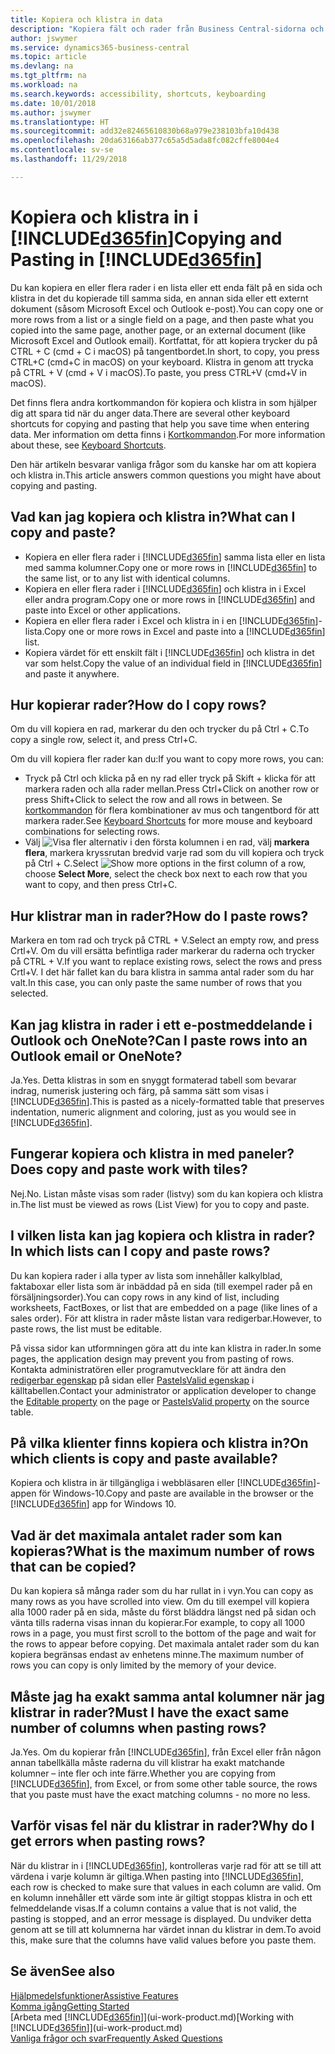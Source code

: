 ```yaml
---
title: Kopiera och klistra in data
description: "Kopiera fält och rader från Business Central-sidorna och klistra in någon annanstans."
author: jswymer
ms.service: dynamics365-business-central
ms.topic: article
ms.devlang: na
ms.tgt_pltfrm: na
ms.workload: na
ms.search.keywords: accessibility, shortcuts, keyboarding
ms.date: 10/01/2018
ms.author: jswymer
ms.translationtype: HT
ms.sourcegitcommit: add32e82465610830b68a979e238103bfa10d438
ms.openlocfilehash: 20da63166ab377c65a5d5ada8fc082cffe8004e4
ms.contentlocale: sv-se
ms.lasthandoff: 11/29/2018

---
```


# <a name="copying-and-pasting-in-included365finincludesd365finmdmd"></a><span data-ttu-id="012ee-103">Kopiera och klistra in i [!INCLUDE[d365fin](includes/d365fin_md.md)]</span><span class="sxs-lookup"><span data-stu-id="012ee-103">Copying and Pasting in [!INCLUDE[d365fin](includes/d365fin_md.md)]</span></span>
<span data-ttu-id="012ee-104">Du kan kopiera en eller flera rader i en lista eller ett enda fält på en sida och klistra in det du kopierade till samma sida, en annan sida eller ett externt dokument (såsom Microsoft Excel och Outlook e-post).</span><span class="sxs-lookup"><span data-stu-id="012ee-104">You can copy one or more rows from a list or a single field on a page, and then paste what you copied into the same page, another page, or an external document (like Microsoft Excel and Outlook email).</span></span> <span data-ttu-id="012ee-105">Kortfattat, för att kopiera trycker du på CTRL + C (cmd + C i macOS) på tangentbordet.</span><span class="sxs-lookup"><span data-stu-id="012ee-105">In short, to copy, you press CTRL+C (cmd+C in macOS) on your keyboard.</span></span> <span data-ttu-id="012ee-106">Klistra in genom att trycka på CTRL + V (cmd + V i macOS).</span><span class="sxs-lookup"><span data-stu-id="012ee-106">To paste, you press CTRL+V (cmd+V in macOS).</span></span>

<span data-ttu-id="012ee-107">Det finns flera andra kortkommandon för kopiera och klistra in som hjälper dig att spara tid när du anger data.</span><span class="sxs-lookup"><span data-stu-id="012ee-107">There are several other keyboard shortcuts for copying and pasting that help you save time when entering data.</span></span> <span data-ttu-id="012ee-108">Mer information om detta finns i [Kortkommandon](keyboard-shortcuts.md#CopyRows).</span><span class="sxs-lookup"><span data-stu-id="012ee-108">For more information about these, see [Keyboard Shortcuts](keyboard-shortcuts.md#CopyRows).</span></span>

<span data-ttu-id="012ee-109">Den här artikeln besvarar vanliga frågor som du kanske har om att kopiera och klistra in.</span><span class="sxs-lookup"><span data-stu-id="012ee-109">This article answers common questions you might have about copying and pasting.</span></span>  

## <a name="what-can-i-copy-and-paste"></a><span data-ttu-id="012ee-110">Vad kan jag kopiera och klistra in?</span><span class="sxs-lookup"><span data-stu-id="012ee-110">What can I copy and paste?</span></span>
-   <span data-ttu-id="012ee-111">Kopiera en eller flera rader i [!INCLUDE[d365fin](includes/d365fin_md.md)] samma lista eller en lista med samma kolumner.</span><span class="sxs-lookup"><span data-stu-id="012ee-111">Copy one or more rows in [!INCLUDE[d365fin](includes/d365fin_md.md)] to the same list, or to any list with identical columns.</span></span>
-   <span data-ttu-id="012ee-112">Kopiera en eller flera rader i [!INCLUDE[d365fin](includes/d365fin_md.md)] och klistra in i Excel eller andra program.</span><span class="sxs-lookup"><span data-stu-id="012ee-112">Copy one or more rows in [!INCLUDE[d365fin](includes/d365fin_md.md)] and paste into Excel or other applications.</span></span>
-   <span data-ttu-id="012ee-113">Kopiera en eller flera rader i Excel och klistra in i en [!INCLUDE[d365fin](includes/d365fin_md.md)]-lista.</span><span class="sxs-lookup"><span data-stu-id="012ee-113">Copy one or more rows in Excel and paste into a [!INCLUDE[d365fin](includes/d365fin_md.md)] list.</span></span>
-   <span data-ttu-id="012ee-114">Kopiera värdet för ett enskilt fält i [!INCLUDE[d365fin](includes/d365fin_md.md)] och klistra in det var som helst.</span><span class="sxs-lookup"><span data-stu-id="012ee-114">Copy the value of an individual field in [!INCLUDE[d365fin](includes/d365fin_md.md)] and paste it anywhere.</span></span>

## <a name="how-do-i-copy-rows"></a><span data-ttu-id="012ee-115">Hur kopierar rader?</span><span class="sxs-lookup"><span data-stu-id="012ee-115">How do I copy rows?</span></span>
<span data-ttu-id="012ee-116">Om du vill kopiera en rad, markerar du den och trycker du på Ctrl + C.</span><span class="sxs-lookup"><span data-stu-id="012ee-116">To copy a single row, select it, and press Ctrl+C.</span></span>

<span data-ttu-id="012ee-117">Om du vill kopiera fler rader kan du:</span><span class="sxs-lookup"><span data-stu-id="012ee-117">If you want to copy more rows, you can:</span></span>
-   <span data-ttu-id="012ee-118">Tryck på Ctrl och klicka på en ny rad eller tryck på Skift + klicka för att markera raden och alla rader mellan.</span><span class="sxs-lookup"><span data-stu-id="012ee-118">Press Ctrl+Click on another row or press Shift+Click to select the row and all rows in between.</span></span> <span data-ttu-id="012ee-119">Se [kortkommandon](keyboard-shortcuts.md#CopyRows) för flera kombinationer av mus och tangentbord för att markera rader.</span><span class="sxs-lookup"><span data-stu-id="012ee-119">See [Keyboard Shortcuts](keyboard-shortcuts.md#CopyRows) for more mouse and keyboard combinations for selecting rows.</span></span>
-   <span data-ttu-id="012ee-120">Välj ![Visa fler alternativ](media/show-more-options-icon.png "ikonen Visa fler alternativ") i den första kolumnen i en rad, välj **markera flera**, markera kryssrutan bredvid varje rad som du vill kopiera och tryck på Ctrl + C.</span><span class="sxs-lookup"><span data-stu-id="012ee-120">Select ![Show more options](media/show-more-options-icon.png "Show more options icon") in the first column of a row, choose **Select More**, select the check box next to each row that you want to copy, and then press Ctrl+C.</span></span>

## <a name="how-do-i-paste-rows"></a><span data-ttu-id="012ee-121">Hur klistrar man in rader?</span><span class="sxs-lookup"><span data-stu-id="012ee-121">How do I paste rows?</span></span>
<span data-ttu-id="012ee-122">Markera en tom rad och tryck på CTRL + V.</span><span class="sxs-lookup"><span data-stu-id="012ee-122">Select an empty row, and press Crtl+V.</span></span> <span data-ttu-id="012ee-123">Om du vill ersätta befintliga rader markerar du raderna och trycker på CTRL + V.</span><span class="sxs-lookup"><span data-stu-id="012ee-123">If you want to replace existing rows, select the rows and press Crtl+V.</span></span> <span data-ttu-id="012ee-124">I det här fallet kan du bara klistra in samma antal rader som du har valt.</span><span class="sxs-lookup"><span data-stu-id="012ee-124">In this case, you can only paste the same number of rows that you selected.</span></span>

<!-- Rows are pasted directly where your cursor is located. If you paste into an empty line, any existing subsequent lines will be moved after the pasted lines. If you paste into an existing line or lines, this will be overwritten.-->

## <a name="can-i-paste-rows-into-an-outlook-email-or-onenote"></a><span data-ttu-id="012ee-125">Kan jag klistra in rader i ett e-postmeddelande i Outlook och OneNote?</span><span class="sxs-lookup"><span data-stu-id="012ee-125">Can I paste rows into an Outlook email or OneNote?</span></span>
<span data-ttu-id="012ee-126">Ja.</span><span class="sxs-lookup"><span data-stu-id="012ee-126">Yes.</span></span> <span data-ttu-id="012ee-127">Detta klistras in som en snyggt formaterad tabell som bevarar indrag, numerisk justering och färg, på samma sätt som visas i [!INCLUDE[d365fin](includes/d365fin_md.md)].</span><span class="sxs-lookup"><span data-stu-id="012ee-127">This is pasted as a nicely-formatted table that preserves indentation, numeric alignment and coloring, just as you would see in [!INCLUDE[d365fin](includes/d365fin_md.md)].</span></span>

## <a name="does-copy-and-paste-work-with-tiles"></a><span data-ttu-id="012ee-128">Fungerar kopiera och klistra in med paneler?</span><span class="sxs-lookup"><span data-stu-id="012ee-128">Does copy and paste work with tiles?</span></span>
<span data-ttu-id="012ee-129">Nej.</span><span class="sxs-lookup"><span data-stu-id="012ee-129">No.</span></span> <span data-ttu-id="012ee-130">Listan måste visas som rader (listvy) som du kan kopiera och klistra in.</span><span class="sxs-lookup"><span data-stu-id="012ee-130">The list must be viewed as rows (List View) for you to copy and paste.</span></span>

## <a name="in-which-lists-can-i-copy-and-paste-rows"></a><span data-ttu-id="012ee-131">I vilken lista kan jag kopiera och klistra in rader?</span><span class="sxs-lookup"><span data-stu-id="012ee-131">In which lists can I copy and paste rows?</span></span>
<span data-ttu-id="012ee-132">Du kan kopiera rader i alla typer av lista som innehåller kalkylblad, faktaboxar eller lista som är inbäddad på en sida (till exempel rader på en försäljningsorder).</span><span class="sxs-lookup"><span data-stu-id="012ee-132">You can copy rows in any kind of list, including worksheets, FactBoxes, or list that are embedded on a page (like lines of a sales order).</span></span> <span data-ttu-id="012ee-133">För att klistra in rader måste listan vara redigerbar.</span><span class="sxs-lookup"><span data-stu-id="012ee-133">However, to paste rows, the list must be editable.</span></span>

<span data-ttu-id="012ee-134">På vissa sidor kan utformningen göra att du inte kan klistra in rader.</span><span class="sxs-lookup"><span data-stu-id="012ee-134">In some pages, the application design may prevent you from pasting of rows.</span></span> <span data-ttu-id="012ee-135">Kontakta administratören eller programutvecklare för att ändra den [redigerbar egenskap](https://docs.microsoft.com/en-us/dynamics365/business-central/dev-itpro/developer/properties/devenv-editable-property) på sidan eller [PasteIsValid egenskap](https://docs.microsoft.com/en-us/dynamics365/business-central/dev-itpro/developer/properties/devenv-pasteisvalid-property) i källtabellen.</span><span class="sxs-lookup"><span data-stu-id="012ee-135">Contact your administrator or application developer to change the [Editable property](https://docs.microsoft.com/en-us/dynamics365/business-central/dev-itpro/developer/properties/devenv-editable-property) on the page or [PasteIsValid property](https://docs.microsoft.com/en-us/dynamics365/business-central/dev-itpro/developer/properties/devenv-pasteisvalid-property) on the source table.</span></span>

## <a name="on-which-clients-is-copy-and-paste-available"></a><span data-ttu-id="012ee-136">På vilka klienter finns kopiera och klistra in?</span><span class="sxs-lookup"><span data-stu-id="012ee-136">On which clients is copy and paste available?</span></span>
<span data-ttu-id="012ee-137">Kopiera och klistra in är tillgängliga i webbläsaren eller [!INCLUDE[d365fin](includes/d365fin_md.md)]-appen för Windows-10.</span><span class="sxs-lookup"><span data-stu-id="012ee-137">Copy and paste are available in the browser or the [!INCLUDE[d365fin](includes/d365fin_md.md)] app for Windows 10.</span></span>

## <a name="what-is-the-maximum-number-of-rows-that-can-be-copied"></a><span data-ttu-id="012ee-138">Vad är det maximala antalet rader som kan kopieras?</span><span class="sxs-lookup"><span data-stu-id="012ee-138">What is the maximum number of rows that can be copied?</span></span>
<span data-ttu-id="012ee-139">Du kan kopiera så många rader som du har rullat in i vyn.</span><span class="sxs-lookup"><span data-stu-id="012ee-139">You can copy as many rows as you have scrolled into view.</span></span> <span data-ttu-id="012ee-140">Om du till exempel vill kopiera alla 1000 rader på en sida, måste du först bläddra längst ned på sidan och vänta tills raderna visas innan du kopierar.</span><span class="sxs-lookup"><span data-stu-id="012ee-140">For example, to copy all 1000 rows in a page, you must first scroll to the bottom of the page and wait for the rows to appear before copying.</span></span> <span data-ttu-id="012ee-141">Det maximala antalet rader som du kan kopiera begränsas endast av enhetens minne.</span><span class="sxs-lookup"><span data-stu-id="012ee-141">The maximum number of rows you can copy is only limited by the memory of your device.</span></span>

## <a name="must-i-have-the-exact-same-number-of-columns-when-pasting-rows"></a><span data-ttu-id="012ee-142">Måste jag ha exakt samma antal kolumner när jag klistrar in rader?</span><span class="sxs-lookup"><span data-stu-id="012ee-142">Must I have the exact same number of columns when pasting rows?</span></span>
<span data-ttu-id="012ee-143">Ja.</span><span class="sxs-lookup"><span data-stu-id="012ee-143">Yes.</span></span> <span data-ttu-id="012ee-144">Om du kopierar från [!INCLUDE[d365fin](includes/d365fin_md.md)], från Excel eller från någon annan tabellkälla måste raderna du vill klistrar ha exakt matchande kolumner – inte fler och inte färre.</span><span class="sxs-lookup"><span data-stu-id="012ee-144">Whether you are copying from [!INCLUDE[d365fin](includes/d365fin_md.md)], from Excel, or from some other table source, the rows that you paste must have the exact matching columns - no more no less.</span></span>

## <a name="why-do-i-get-errors-when-pasting-rows"></a><span data-ttu-id="012ee-145">Varför visas fel när du klistrar in rader?</span><span class="sxs-lookup"><span data-stu-id="012ee-145">Why do I get errors when pasting rows?</span></span>
<span data-ttu-id="012ee-146">När du klistrar in i [!INCLUDE[d365fin](includes/d365fin_md.md)], kontrolleras varje rad för att se till att värdena i varje kolumn är giltiga.</span><span class="sxs-lookup"><span data-stu-id="012ee-146">When pasting into [!INCLUDE[d365fin](includes/d365fin_md.md)], each row is checked to make sure that values in each column are valid.</span></span> <span data-ttu-id="012ee-147">Om en kolumn innehåller ett värde som inte är giltigt stoppas klistra in och ett felmeddelande visas.</span><span class="sxs-lookup"><span data-stu-id="012ee-147">If a column contains a value that is not valid, the pasting is stopped, and an error message is displayed.</span></span> <span data-ttu-id="012ee-148">Du undviker detta genom att se till att kolumnerna har värdet innan du klistrar in dem.</span><span class="sxs-lookup"><span data-stu-id="012ee-148">To avoid this, make sure that the columns have valid values before you paste them.</span></span>


## <a name="see-also"></a><span data-ttu-id="012ee-149">Se även</span><span class="sxs-lookup"><span data-stu-id="012ee-149">See also</span></span>
[<span data-ttu-id="012ee-150">Hjälpmedelsfunktioner</span><span class="sxs-lookup"><span data-stu-id="012ee-150">Assistive Features</span></span>](ui-accessibility.md)  
[<span data-ttu-id="012ee-151">Komma igång</span><span class="sxs-lookup"><span data-stu-id="012ee-151">Getting Started</span></span>](product-get-started.md)  
<span data-ttu-id="012ee-152">[Arbeta med [!INCLUDE[d365fin](includes/d365fin_md.md)]](ui-work-product.md)</span><span class="sxs-lookup"><span data-stu-id="012ee-152">[Working with [!INCLUDE[d365fin](includes/d365fin_md.md)]](ui-work-product.md)</span></span>  
[<span data-ttu-id="012ee-153">Vanliga frågor och svar</span><span class="sxs-lookup"><span data-stu-id="012ee-153">Frequently Asked Questions</span></span>](across-faq.md)  

